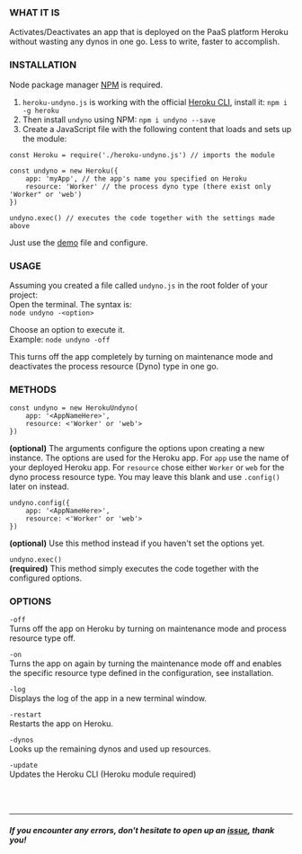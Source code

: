 ### WHAT IT IS<br>
Activates/Deactivates an app that is deployed on the PaaS platform Heroku without wasting any dynos in one go. Less to write, faster to accomplish.

### INSTALLATION<br>
Node package manager [NPM](https://nodejs.org/en/download/) is required.

1. `heroku-undyno.js` is working with the official [Heroku CLI](https://devcenter.heroku.com/articles/heroku-cli), install it: `npm i -g heroku`
2. Then install `undyno` using NPM: `npm i undyno --save`
3. Create a JavaScript file with the following content that loads and sets up the module:
```
const Heroku = require('./heroku-undyno.js') // imports the module

const undyno = new Heroku({
    app: 'myApp', // the app's name you specified on Heroku
    resource: 'Worker' // the process dyno type (there exist only 'Worker" or 'web')
})

undyno.exec() // executes the code together with the settings made above
```
Just use the [demo](https://github.com/thielicious/HerokuSwitch/demo.js) file and configure.

### USAGE<br>
Assuming you created a file called `undyno.js` in the root folder of your project:<br>
Open the terminal. The syntax is:<br>
`node undyno -<option>`

Choose an option to execute it.<br>
Example: `node undyno -off`

This turns off the app completely by turning on maintenance mode and deactivates the process resource (Dyno) type in one go.

### METHODS<br>
```
const undyno = new HerokuUndyno(
	app: '<AppNameHere>',
	resource: <'Worker' or 'web'>
})
```
**(optional)** The arguments configure the options upon creating a new instance. The options are used for the Heroku app. For `app` use the name of your deployed Heroku app. For `resource` chose either `Worker` or `web` for the dyno process resource type. You may leave this blank and use `.config()` later on instead.

```
undyno.config({
	app: '<AppNameHere>',
	resource: <'Worker' or 'web'>
})
```
**(optional)** Use this method instead if you haven't set the options yet.

`undyno.exec()`<br>
**(required)** This method simply executes the code together with the configured options.

### OPTIONS<br>
`-off`<br>
Turns off the app on Heroku by turning on maintenance mode and process resource type off.

`-on`<br>
Turns the app on again by turning the maintenance mode off and enables the specific resource type defined in the configuration, see installation.

`-log`<br>
Displays the log of the app in a new terminal window.

`-restart`<br>
Restarts the app on Heroku.

`-dynos`<br>
Looks up the remaining dynos and used up resources.

`-update`<br>
Updates the Heroku CLI (Heroku module required)

<br>
<br>

-----

##### If you encounter any errors, don't hesitate to open up an [issue](https://github.com/thielicious/HerokuSwitch/issues), thank you!
